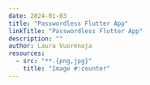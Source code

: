```yaml
---
date: 2024-01-03
title: "Passwordless Flutter App"
linkTitle: "Passwordless Flutter App"
description: ""
author: Laura Vuorenoja
resources:
  - src: "**.{png,jpg}"
    title: "Image #:counter"
---
```


